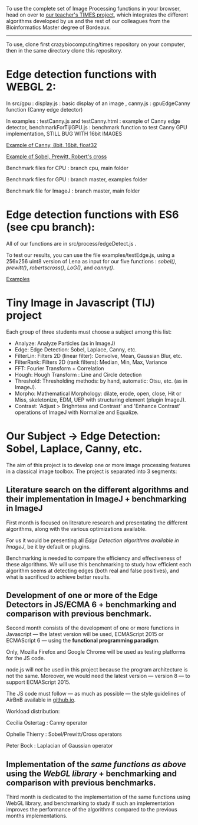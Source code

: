 
To use the complete set of Image Processing functions in your browser, head on over to [our teacher's TIMES project](https://github.com/crazybiocomputing/times), which integrates the different algorithms developed by us and the rest of our colleagues from the Bioinformatics Master degree of Bordeaux.

---------------

To use, clone first crazybiocomputing/times repository on your computer, then in the same directory clone this repository.

# Edge detection functions with WEBGL 2:
In src/gpu : display.js : basic display of an image , canny.js : gpuEdgeCanny function (Canny edge detector) 

In examples : testCanny.js and testCanny.html : example of Canny edge detector, benchmarkForTijiGPU.js : benchmark function to test Canny GPU implementation, STILL BUG WITH 16bit IMAGES


[Example of Canny, 8bit, 16bit, float32](https://rawgit.com/bockp/Edge-Detection-project/master/examples/testCanny.html)

[Example of Sobel, Prewitt, Robert's cross](https://rawgit.com/bockp/Edge-Detection-project/master/examples/testEdge.html)

Benchmark files for CPU : branch cpu, main folder

Benchmark files for GPU : branch master, examples folder

Benchmark file for ImageJ : branch master, main folder

# Edge detection functions with ES6 (see cpu branch):

All of our functions are in src/process/edgeDetect.js .

To test our results, you can use the file examples/testEdge.js, using a 256x256 uint8 version of Lena as input for our five functions : *sobel()*, *prewitt()*, *robertscross()*, *LoG()*, and *canny()*.

[Examples](https://rawgit.com/bockp/Edge-Detection-project/cpu/examples/testEdge.html)

# Tiny Image in Javascript (TIJ) project

Each group of three students must choose a subject among this list:

*  Analyze: Analyze Particles (as in ImageJ)
*  Edge: Edge Detection: Sobel, Laplace, Canny, etc.
*  FilterLin: Filters 2D (linear filter): Convolve, Mean, Gaussian Blur, etc.
*  FilterRank: Filters 2D (rank filters): Median, Min, Max, Variance
*  FFT: Fourier Transform + Correlation
*  Hough: Hough Transform : Line and Circle detection
*  Threshold: Thresholding methods: by hand, automatic: Otsu, etc. (as in ImageJ).
*  Morpho: Mathematical Morphology: dilate, erode, open, close, Hit or Miss, skeletonize, EDM, UEP with structuring element (plugin ImageJ).
*  Contrast: 'Adjust > Brighntess and Contrast' and 'Enhance Contrast' operations of ImageJ with Normalize and Equalize.


# Our Subject -> Edge Detection: Sobel, Laplace, Canny, etc.

The aim of this project is to develop one or more image processing features in a classical image toolbox.
The project is separated into 3 segments:

## Literature search on the different algorithms and their implementation in ImageJ + benchmarking in ImageJ

 First month is focused on literature research and presentating the different algorithms, along with the various optimizations available.

For us it would be presenting all *Edge Detection algorithms available in ImageJ*, be it by default or plugins.

Benchmarking is needed to compare the efficiency and effectiveness of these algorithms.
We will use this benchmarking to study how efficient each algorithm seems at detecting edges (both real and false positives), and what is sacrificed to achieve better results.

## Development of one or more of the Edge Detectors in JS/ECMA 6 + benchmarking and comparison with previous benchmark.

Second month consists of the development of one or more functions in Javascript — the latest version will be used, ECMAScript 2015 or ECMAScript 6 — using the **functional programming paradigm**.


Only, Mozilla Firefox and Google Chrome will be used as testing platforms for the JS code.

node.js will *not* be used in this project because the program architecture is not the same. Moreover, we would need the latest version — version 8 — to support ECMAScript 2015.


The JS code must follow — as much as possible — the style guidelines of AirBnB available in [github.io](https://github.com/airbnb/javascript).

Workload distribution:

Cecilia Ostertag : Canny operator

Ophelie Thierry  : Sobel/Prewitt/Cross operators

Peter Bock       : Laplacian of Gaussian operator

## Implementation of the *same functions as above* using the *WebGL library* + benchmarking and comparison with previous benchmarks.

Third month is dedicated to the implementation of the same functions using WebGL library, and benchmarking to study if such an implementation improves the performance of the algorithms compared to the previous months implementations.
